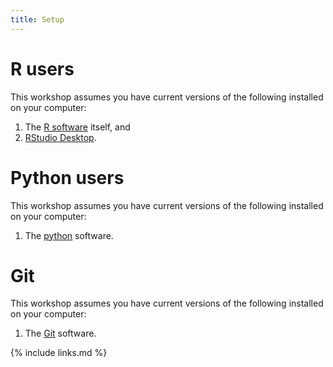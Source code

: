 ```yaml
---
title: Setup
---
```


# R users
This workshop assumes you have current versions of the following installed on your computer:

1. The [R software](https://cran.r-project.org/mirrors.html) itself, and
1. [RStudio Desktop](https://www.rstudio.com/products/rstudio/download/#download).

# Python users

This workshop assumes you have current versions of the following installed on your computer:

1. The [python](https://www.python.org/) software.

# Git

This workshop assumes you have current versions of the following installed on your computer:

1. The [Git](https://git-scm.com/) software.

{% include links.md %}
